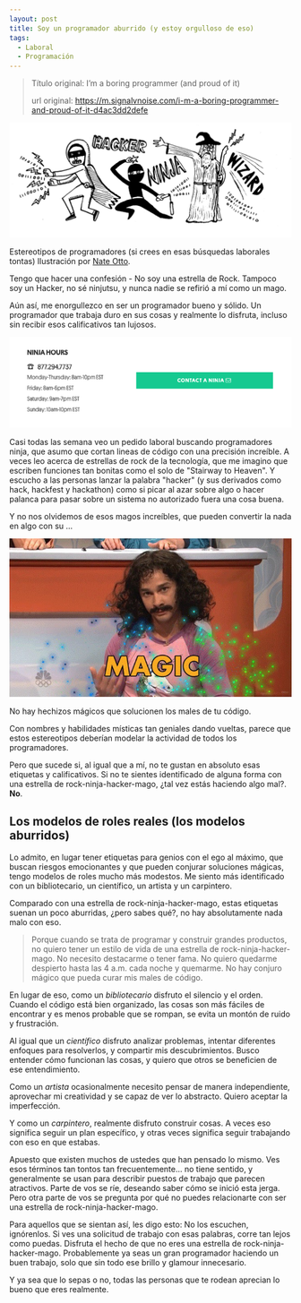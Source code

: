 ```yaml
---
layout: post
title: Soy un programador aburrido (y estoy orgulloso de eso)
tags:
  - Laboral
  - Programación
---
```


> Título original: I’m a boring programmer (and proud of it)
>
> url original: https://m.signalvnoise.com/i-m-a-boring-programmer-and-proud-of-it-d4ac3dd2defe

![1_bZmUgjuLoEfORUYrm3KC3Q](../images/1_bZmUgjuLoEfORUYrm3KC3Q.jpg)

Estereotipos de programadores (si crees en esas búsquedas laborales tontas) Ilustración por [Nate Otto](https://twitter.com/nongallery).

Tengo que hacer una confesión - No soy una estrella de Rock. Tampoco soy un Hacker, no sé ninjutsu, y nunca nadie se refirió a mí como un mago.

Aún así, me enorgullezco en ser un programador bueno y sólido. Un programador que trabaja duro en sus cosas y realmente lo disfruta, incluso sin recibir esos calificativos tan lujosos.

![1_2FSm7AUtL24nn7GQ5h1E0w](../images/1_2FSm7AUtL24nn7GQ5h1E0w.png)

Casi todas las semana veo un pedido laboral buscando programadores ninja, que asumo que cortan lineas de código con una precisión increíble. A veces leo acerca de estrellas de rock de la tecnología, que me imagino que escriben funciones tan bonitas como el solo de "Stairway to Heaven". Y escucho a las personas lanzar la palabra "hacker" (y sus derivados como hack, hackfest y hackathon)  como si picar al azar sobre algo o hacer palanca para pasar sobre un sistema no autorizado fuera una cosa buena.

Y no nos olvidemos de esos magos increíbles, que pueden convertir la nada en algo con su ...

![1_8tatrq6CL2q1jLqda-L5wQ](../images/1_8tatrq6CL2q1jLqda-L5wQ.jpg)

No hay hechizos mágicos que solucionen los males de tu código.

Con nombres y habilidades místicas tan geniales dando vueltas, parece que estos estereotipos deberían modelar la actividad de todos los programadores.

Pero que sucede si, al igual que a mí, no te gustan en absoluto esas etiquetas y calificativos. Si no te sientes identificado de alguna forma con una estrella de rock-ninja-hacker-mago, ¿tal vez estás haciendo algo mal?. **No**.

## Los modelos de roles reales (los modelos aburridos)

Lo admito, en lugar tener etiquetas para genios con el ego al máximo, que buscan riesgos emocionantes y que pueden conjurar soluciones mágicas, tengo modelos de roles mucho más modestos. Me siento más identificado con un bibliotecario, un científico, un artista y un carpintero. 

Comparado con una estrella de rock-ninja-hacker-mago, estas etiquetas suenan un poco aburridas, ¿pero sabes qué?, no hay absolutamente nada malo con eso.

> Porque cuando se trata de programar y construir grandes productos, no quiero tener un estilo de vida de una estrella de rock-ninja-hacker-mago. No necesito destacarme o tener fama. No quiero quedarme despierto hasta las 4 a.m. cada noche y quemarme. No hay conjuro mágico que pueda curar mis males de código.

En lugar de eso, como un *bibliotecario* disfruto el silencio y el orden. Cuando el código está bien organizado, las cosas son más fáciles de encontrar y es menos probable que se rompan, se evita un montón de ruido y frustración.

Al igual que un *científico* disfruto analizar problemas, intentar diferentes enfoques para resolverlos, y compartir mis descubrimientos. Busco entender cómo funcionan las cosas, y quiero que otros se beneficien de ese entendimiento.

Como un *artista* ocasionalmente necesito pensar de manera independiente, aprovechar mi creatividad y se capaz de ver lo abstracto. Quiero aceptar la imperfección.

Y como un *carpintero*, realmente disfruto construir cosas. A veces eso significa seguir un plan específico, y otras veces significa seguir trabajando con eso en que estabas.

Apuesto que existen muchos de ustedes que han pensado lo mismo. Ves esos términos tan tontos tan frecuentemente... no tiene sentido, y generalmente se usan para describir puestos de trabajo que parecen atractivos. Parte de vos se ríe, deseando saber cómo se inició esta jerga. Pero otra parte de vos se pregunta por qué no puedes relacionarte con ser una estrella de rock-ninja-hacker-mago.

Para aquellos que se sientan así, les digo esto: No los escuchen, ignórenlos. Si ves una solicitud de trabajo con esas palabras, corre tan lejos como puedas. Disfruta el hecho de que no eres una estrella de rock-ninja-hacker-mago. Probablemente ya seas un gran programador haciendo un buen trabajo, solo que sin todo ese brillo y glamour innecesario.

Y ya sea que lo sepas o no, todas las personas que te rodean aprecian lo bueno que eres realmente.

